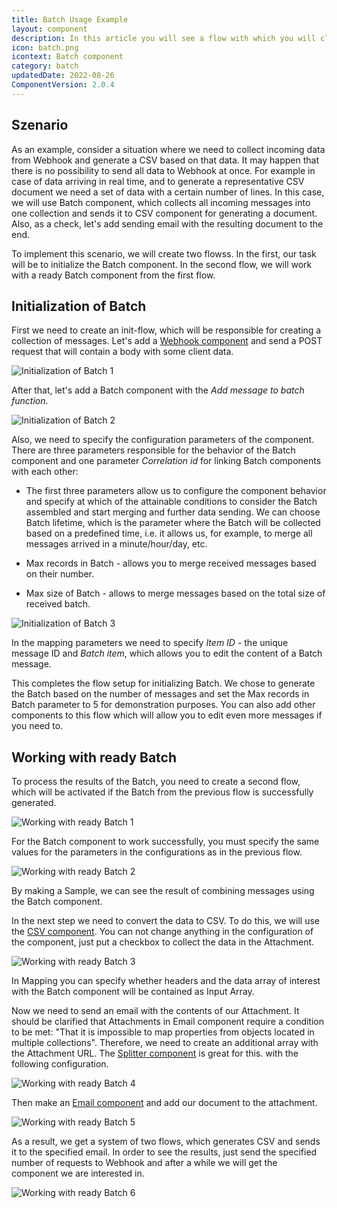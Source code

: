 ```yaml
---
title: Batch Usage Example
layout: component
description: In this article you will see a flow with which you will clearly see how and where the Batch component is used.
icon: batch.png
icontext: Batch component
category: batch
updatedDate: 2022-08-26
ComponentVersion: 2.0.4
---
```


## Szenario

As an example, consider a situation where we need to collect incoming data from Webhook and generate a CSV based on that data. It may happen that there is no possibility to send all data to Webhook at once. For example in case of data arriving in real time, and to generate a representative CSV document we need a set of data with a certain number of lines. In this case, we will use Batch component, which collects all incoming messages into one collection and sends it to CSV component for generating a document. Also, as a check, let's add sending email with the resulting document to the end.

To implement this scenario, we will create two flowss.
In the first, our task will be to initialize the Batch component. In the second flow, we will work with a ready Batch component from the first flow.

## Initialization of Batch

First we need to create an init-flow, which will be responsible for creating a collection of messages. Let's add a [Webhook component](/components/webhook/) and send a POST request that will contain a body with some client data.

![Initialization of Batch 1](img/batch-init-1.png)

After that, let's add a Batch component with the *Add message to batch function*.

![Initialization of Batch 2](img/batch-init-2.png)

Also, we need to specify the configuration parameters of the component. There are three parameters responsible for the behavior of the Batch component and one parameter *Correlation id* for linking Batch components with each other:

* The first three parameters allow us to configure the component behavior and specify at which of the attainable conditions to consider the Batch assembled and start merging and further data sending. We can choose Batch lifetime, which is the parameter where the Batch will be collected based on a predefined time, i.e. it allows us, for example, to merge all messages arrived in a minute/hour/day, etc.

* Max records in Batch - allows you to merge received messages based on their number.
* Max size of Batch - allows to merge messages based on the total size of received batch.

![Initialization of Batch 3](img/batch-init-3.png)

In the mapping parameters we need to specify *Item ID* - the unique message ID and *Batch item*, which allows you to edit the content of a Batch message.

This completes the flow setup for initializing Batch. We chose to generate the Batch based on the number of messages and set the Max records in Batch parameter to 5 for demonstration purposes. You can also add other components to this flow which will allow you to edit even more messages if you need to.

## Working with ready Batch

To process the results of the Batch, you need to create a second flow, which will be activated if the Batch from the previous flow is successfully generated.

![Working with ready Batch 1](img/working-with-ready-batch-1.png)

For the Batch component to work successfully, you must specify the same values for the parameters in the configurations as in the previous flow.

![Working with ready Batch 2](img/working-with-ready-batch-2.png)

By making a Sample, we can see the result of combining messages using the Batch component.

In the next step we need to convert the data to CSV. To do this, we will use the [CSV component](/components/csv/). You can not change anything in the configuration of the component, just put a checkbox to collect the data in the Attachment.

![Working with ready Batch 3](img/working-with-ready-batch-3.png)

In Mapping you can specify whether headers and the data array of interest with the Batch component will be contained as Input Array.

Now we need to send an email with the contents of our Attachment. It should be clarified that Attachments in Email component require a condition to be met: "That it is impossible to map properties from objects located in multiple collections". Therefore, we need to create an additional array with the Attachment URL. The [Splitter component](/components/splitter/) is great for this. with the following configuration.

![Working with ready Batch 4](img/working-with-ready-batch-4.png)

Then make an [Email component](/components/email/) and add our document to the attachment.

![Working with ready Batch 5](img/working-with-ready-batch-5.png)

As a result, we get a system of two flows, which generates CSV and sends it to the specified email. In order to see the results, just send the specified number of requests to Webhook and after a while we will get the component we are interested in.

![Working with ready Batch 6](img/working-with-ready-batch-6.png)
